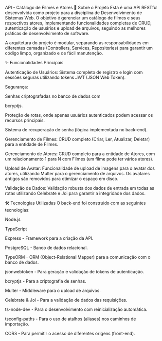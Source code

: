API - Catálogo de Filmes e Atores
📖 Sobre o Projeto
Esta é uma API RESTful desenvolvida como projeto para a disciplina de Desenvolvimento de Sistemas Web. O objetivo é gerenciar um catálogo de filmes e seus respectivos atores, implementando funcionalidades completas de CRUD, autenticação de usuários e upload de arquivos, seguindo as melhores práticas de desenvolvimento de software.

A arquitetura do projeto é modular, separando as responsabilidades em diferentes camadas (Controllers, Services, Repositories) para garantir um código limpo, organizado e de fácil manutenção.

✨ Funcionalidades Principais

Autenticação de Usuários: Sistema completo de registro e login com sessões seguras utilizando tokens JWT (JSON Web Token).

Segurança:

Senhas criptografadas no banco de dados com 

bcryptjs.

Proteção de rotas, onde apenas usuários autenticados podem acessar os recursos principais.

Sistema de recuperação de senha (lógica implementada no back-end).

Gerenciamento de Filmes: CRUD completo (Criar, Ler, Atualizar, Deletar) para a entidade de Filmes.

Gerenciamento de Atores: CRUD completo para a entidade de Atores, com um relacionamento 1 para N com Filmes (um filme pode ter vários atores).


Upload de Avatar: Funcionalidade de upload de imagens para o avatar dos atores, utilizando Multer para o gerenciamento de arquivos. Os avatares antigos são removidos para otimizar o espaço em disco.



Validação de Dados: Validação robusta dos dados de entrada em todas as rotas utilizando Celebrate e Joi para garantir a integridade dos dados.

🛠️ Tecnologias Utilizadas
O back-end foi construído com as seguintes tecnologias:

Node.js

TypeScript

Express - Framework para a criação da API.

PostgreSQL - Banco de dados relacional.

TypeORM - ORM (Object-Relational Mapper) para a comunicação com o banco de dados.


jsonwebtoken - Para geração e validação de tokens de autenticação.


bcryptjs - Para a criptografia de senhas.


Multer - Middleware para o upload de arquivos.


Celebrate & Joi - Para a validação de dados das requisições.

ts-node-dev - Para o desenvolvimento com reinicialização automática.

tsconfig-paths - Para o uso de atalhos (aliases) nos caminhos de importação.

CORS - Para permitir o acesso de diferentes origens (front-end).
